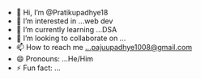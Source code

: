 - 👋 Hi, I’m @Pratikupadhye18
- 👀 I’m interested in ...web dev
- 🌱 I’m currently learning ...DSA
- 💞️ I’m looking to collaborate on ...
- 📫 How to reach me ...pajuupadhye1008@gmail.com
- 😄 Pronouns: ...He/Him
- ⚡ Fun fact: ...

<!---
Pratikupadhye18/Pratikupadhye18 is a ✨ special ✨ repository because its `README.md` (this file) appears on your GitHub profile.
You can click the Preview link to take a look at your changes.
--->
